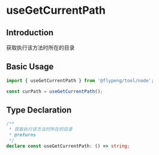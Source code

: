 # useGetCurrentPath

## Introduction

获取执行该方法时所在的目录

## Basic Usage

```ts
import { useGetCurrentPath } from '@flypeng/tool/node';

const curPath = useGetCurrentPath();
```

## Type Declaration

```ts
/**
 * 获取执行该方法时所在的目录
 * @returns
 */
declare const useGetCurrentPath: () => string;
```
